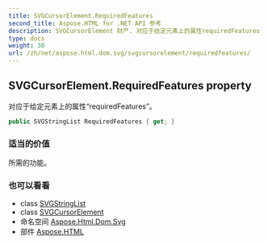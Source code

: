 ```yaml
---
title: SVGCursorElement.RequiredFeatures
second_title: Aspose.HTML for .NET API 参考
description: SVGCursorElement 财产. 对应于给定元素上的属性requiredFeatures
type: docs
weight: 30
url: /zh/net/aspose.html.dom.svg/svgcursorelement/requiredfeatures/
---
```

## SVGCursorElement.RequiredFeatures property

对应于给定元素上的属性“requiredFeatures”。

```csharp
public SVGStringList RequiredFeatures { get; }
```

### 适当的价值

所需的功能。

### 也可以看看

* class [SVGStringList](../../../aspose.html.dom.svg.datatypes/svgstringlist/)
* class [SVGCursorElement](../)
* 命名空间 [Aspose.Html.Dom.Svg](../../svgcursorelement/)
* 部件 [Aspose.HTML](../../../)


